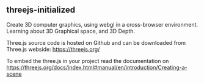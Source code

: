 ## threejs-initialized

Create 3D computer graphics, using webgl in a cross-browser environment. 
Learning about 3D Graphical space, and 3D Depth.

Three.js source code is hosted on Github and can be downloaded from Three.js webside:
https://threejs.org/

To embed the three.js in your project read the documentation on
https://threejs.org/docs/index.html#manual/en/introduction/Creating-a-scene
